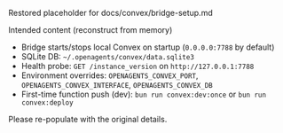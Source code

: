Restored placeholder for docs/convex/bridge-setup.md

Intended content (reconstruct from memory)
- Bridge starts/stops local Convex on startup (`0.0.0.0:7788` by default)
- SQLite DB: `~/.openagents/convex/data.sqlite3`
- Health probe: `GET /instance_version` on `http://127.0.0.1:7788`
- Environment overrides: `OPENAGENTS_CONVEX_PORT`, `OPENAGENTS_CONVEX_INTERFACE`, `OPENAGENTS_CONVEX_DB`
- First-time function push (dev): `bun run convex:dev:once` or `bun run convex:deploy`

Please re-populate with the original details.

